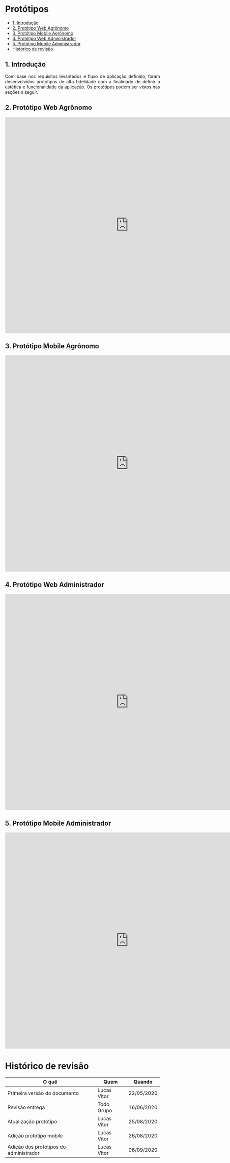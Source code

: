 # Protótipos

- [1. Introdução](#_1-introdução)
- [2. Protótipo Web Agrônomo](#_2-protótipo-web-agrônomo)
- [3. Protótipo Mobile Agrônomo](#_3-protótipo-mobile-agrônomo)
- [4. Protótipo Web Administrador](#_4-protótipo-web-administrador)
- [5. Protótipo Mobile Administrador](#_5-protótipo-mobile-administrador)
- [ Histórico de revisão](#_histórico-de-revisão)

## 1. Introdução

<p align = "justify">Com base nos requisitos levantados e fluxo de aplicação definido, foram desenvolvidos protótipos de alta fidelidade com a finalidade de definir a estética e funcionalidade da aplicação. Os protótipos podem ser vistos nas seções a seguir.</p>

## 2. Protótipo Web Agrônomo

<iframe style="border: 1px solid rgba(0, 0, 0, 0.1);" width="800" height="700" src="https://www.figma.com/embed?embed_host=share&url=https%3A%2F%2Fwww.figma.com%2Ffile%2FUK5lfv9CpJ2XVhx1qSjKt0%2FSmartVit%3Fnode-id%3D0%253A1&chrome=DOCUMENTATION" allowfullscreen></iframe>

## 3. Protótipo Mobile Agrônomo

<iframe style="border: 1px solid rgba(0, 0, 0, 0.1);" width="800" height="700" src="https://www.figma.com/embed?embed_host=share&url=https%3A%2F%2Fwww.figma.com%2Ffile%2FUK5lfv9CpJ2XVhx1qSjKt0%2FSmartVit%3Fnode-id%3D143%253A3&chrome=DOCUMENTATION" allowfullscreen></iframe>

## 4. Protótipo Web Administrador

<iframe style="border: 1px solid rgba(0, 0, 0, 0.1);" width="800" height="700" src="https://www.figma.com/embed?embed_host=share&url=https%3A%2F%2Fwww.figma.com%2Ffile%2FUK5lfv9CpJ2XVhx1qSjKt0%2FSmartVit%3Fnode-id%3D354%253A2&chrome=DOCUMENTATION" allowfullscreen></iframe>

## 5. Protótipo Mobile Administrador

<iframe style="border: 1px solid rgba(0, 0, 0, 0.1);" width="800" height="700" src="https://www.figma.com/embed?embed_host=share&url=https%3A%2F%2Fwww.figma.com%2Ffile%2FUK5lfv9CpJ2XVhx1qSjKt0%2FSmartVit%3Fnode-id%3D357%253A0&chrome=DOCUMENTATION" allowfullscreen></iframe>

# Histórico de revisão

| O quê | Quem  | Quando |
| - | - | - |
|  Primeira versão do documento | Lucas Vitor | 22/05/2020 |
| Revisão entrega| Todo Grupo | 16/06/2020 |
| Atualização protótipo | Lucas Vitor | 25/08/2020 |
| Adição protótipo mobile | Lucas Vitor | 26/08/2020 |
| Adição dos protótipos do administrador | Lucas Vitor | 06/09/2020 |
